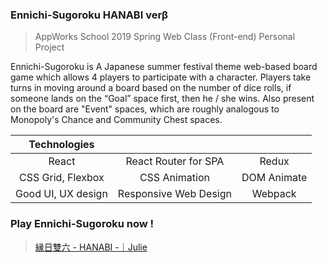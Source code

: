 ### Ennichi-Sugoroku HANABI verβ

> AppWorks School 2019 Spring Web Class (Front-end) Personal Project

Ennichi-Sugoroku is A Japanese summer festival theme web-based board game which allows 4 players to participate with a character. Players take turns in moving around a board based on the number of dice rolls, if someone lands on the “Goal” space first, then he / she wins. Also present on the board are "Event" spaces, which are roughly analogous to Monopoly's Chance and Community Chest spaces.

| Technologies  |                            |                  |
|:-------------:|:--------------------------:|:----------------:|
| React              | React Router for SPA  | Redux            |
| CSS Grid, Flexbox  | CSS Animation         | DOM Animate      |
| Good UI, UX design | Responsive Web Design | Webpack          |

### Play Ennichi-Sugoroku now !

> [縁日雙六 - HANABI -｜Julie](https://julieliao.github.io/Ennichi-Sugoroku)